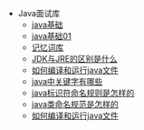 <!-- docs/_sidebar.md --> 

* Java面试库
  * [java基础](/java基础/0面向对象编程有哪些特征.md)
  * [java基础01](/java基础01/0面向对象编程有哪些特征.md)
  * [记忆词库](/记忆词库/0鸟类.md)
  * [JDK与JRE的区别是什么](/菜单/2JDK与JRE的区别是什么.md)
  * [如何编译和运行java文件](/菜单/3如何编译和运行java文件.md)
  * [java中关键字有哪些](/菜单/4java中关键字有哪些.md)
  * [java标识符命名规则是怎样的](/菜单/5java标识符命名规则是怎样的.md)
  * [java类命名规范是怎样的](/菜单/6java类命名规范是怎样的.md)
  * [如何编译和运行java文件](/菜单/7如何编译和运行java文件.md)
  <!-- * [java基础](/java基础/0java基础.md) -->

<!-- * 搭建技巧
  * [实体管理](/菜单/5实体管理.md)
  * [数据字典](/菜单/6数据字典.md)
  * [菜单管理](/菜单/7菜单管理.md)
  * [页面管理](/菜单/8页面管理.md)
  * [权限管理](/权限管理/0权限管理.md)
  * [导入导出功能](/菜单/9导入导出.md) -->

